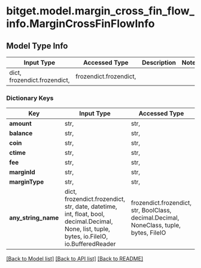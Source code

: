 # bitget.model.margin_cross_fin_flow_info.MarginCrossFinFlowInfo

## Model Type Info
Input Type | Accessed Type | Description | Notes
------------ | ------------- | ------------- | -------------
dict, frozendict.frozendict,  | frozendict.frozendict,  |  | 

### Dictionary Keys
Key | Input Type | Accessed Type | Description | Notes
------------ | ------------- | ------------- | ------------- | -------------
**amount** | str,  | str,  |  | [optional] 
**balance** | str,  | str,  |  | [optional] 
**coin** | str,  | str,  |  | [optional] 
**ctime** | str,  | str,  |  | [optional] 
**fee** | str,  | str,  |  | [optional] 
**marginId** | str,  | str,  |  | [optional] 
**marginType** | str,  | str,  |  | [optional] 
**any_string_name** | dict, frozendict.frozendict, str, date, datetime, int, float, bool, decimal.Decimal, None, list, tuple, bytes, io.FileIO, io.BufferedReader | frozendict.frozendict, str, BoolClass, decimal.Decimal, NoneClass, tuple, bytes, FileIO | any string name can be used but the value must be the correct type | [optional]

[[Back to Model list]](../../README.md#documentation-for-models) [[Back to API list]](../../README.md#documentation-for-api-endpoints) [[Back to README]](../../README.md)

